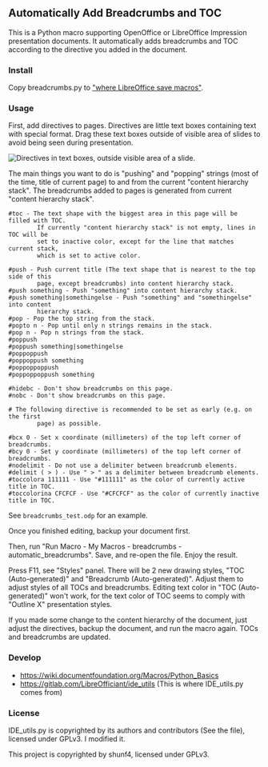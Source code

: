 ## Automatically Add Breadcrumbs and TOC 

This is a Python macro supporting OpenOffice or LibreOffice Impression
presentation documents. It automatically adds breadcrumbs and TOC according to
the directive you added in the document.

### Install

Copy breadcrumbs.py to ["where LibreOffice save
macros"](https://wiki.documentfoundation.org/Macros/Python_Guide/Introduction#Where_save_macros.3F).

### Usage

First, add directives to pages. Directives are little text boxes containing text
with special format. Drag these text boxes outside of visible area of slides to
avoid being seen during presentation.

![Directives in text boxes, outside visible area of a
slide.](assets/directives.png)

The main things you want to do is "pushing" and "popping" strings (most of the
time, title of current page) to and from the current "content hierarchy stack".
The breadcrumbs added to pages is generated from current "content hierarchy
stack".

```
#toc - The text shape with the biggest area in this page will be filled with TOC.
        If currently "content hierarchy stack" is not empty, lines in TOC will be
        set to inactive color, except for the line that matches current stack,
        which is set to active color.

#push - Push current title (The text shape that is nearest to the top side of this
        page, except breadcrumbs) into content hierarchy stack.
#push something - Push "something" into content hierarchy stack.
#push something|somethingelse - Push "something" and "somethingelse" into content
        hierarchy stack.
#pop - Pop the top string from the stack.
#popto n - Pop until only n strings remains in the stack.
#pop n - Pop n strings from the stack.
#poppush
#poppush something|somethingelse
#poppoppush
#poppoppush something
#poppoppoppush
#poppoppoppush something

#hidebc - Don't show breadcrumbs on this page.
#nobc - Don't show breadcrumbs on this page.

# The following directive is recommended to be set as early (e.g. on the first
        page) as possible.

#bcx 0 - Set x coordinate (millimeters) of the top left corner of breadcrumbs.
#bcy 0 - Set y coordinate (millimeters) of the top left corner of breadcrumbs.
#nodelimit - Do not use a delimiter between breadcrumb elements.
#delimit ( > ) - Use " > " as a delimiter between breadcrumb elements.
#toccolora 111111 - Use "#111111" as the color of currently active title in TOC.
#toccolorina CFCFCF - Use "#CFCFCF" as the color of currently inactive title in TOC.
```

See `breadcrumbs_test.odp` for an example.

Once you finished editing, backup your document first.

Then, run "Run Macro - My Macros - breadcrumbs - automatic_breadcrumbs".
Save, and re-open the file. Enjoy the result.

Press F11, see "Styles" panel. There will be 2 new drawing styles, "TOC
(Auto-generated)" and "Breadcrumb (Auto-generated)". Adjust them to adjust
styles of all TOCs and breadcrumbs. Editing text color in "TOC (Auto-generated)"
won't work, for the text color of TOC seems to comply with "Outline X"
presentation styles.

If you made some change to the content hierarchy of the document, just adjust
the directives, backup the document, and run the macro again. TOCs and
breadcrumbs are updated.

### Develop

- https://wiki.documentfoundation.org/Macros/Python_Basics
- https://gitlab.com/LibreOfficiant/ide_utils (This is where IDE_utils.py comes
  from)

### License

IDE_utils.py is copyrighted by its authors and contributors (See the file),
licensed under GPLv3. I modified it.

This project is copyrighted by shunf4, licensed under GPLv3.
